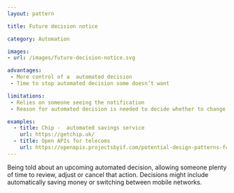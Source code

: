 ```yaml
---
layout: pattern

title: Future decision notice

category: Automation

images:
- url: /images/future-decision-notice.svg

advantages:
 - More control of a  automated decision 
 - Time to stop automated decision some doesn’t want

limitations:
 - Relies on someone seeing the notification
 - Reason for automated decision is needed to decide whether to change it

examples:
  - title: Chip -  automated savings service
    url: https://getchip.uk/
  - title: Open APIs for telecoms
    url: https://openapis.projectsbyif.com/potential-design-patterns-for-open-apis-in-the-utilities-sector#futureswitchnotice
---
```


Being told about an upcoming automated decision, allowing someone plenty of time to review, adjust or cancel that action. Decisions might include automatically saving money or switching between mobile networks. 
